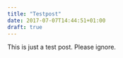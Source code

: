 ```yaml
---
title: "Testpost"
date: 2017-07-07T14:44:51+01:00
draft: true
---
```


This is just a test post. Please ignore.

<!-- Maths doesn't work. -->
<!-- $$ -->
<!-- \Sigma x^2 -->
<!-- $$ -->

